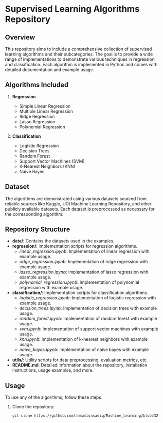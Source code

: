 # Supervised Learning Algorithms Repository

## Overview
This repository aims to include a comprehensive collection of supervised learning algorithms and their subcategories. The goal is to provide a wide range of implementations to demonstrate various techniques in regression and classification. Each algorithm is implemented in Python and comes with detailed documentation and example usage.

## Algorithms Included
1. **Regression**
   - Simple Linear Regression
   - Multiple Linear Regression
   - Ridge Regression
   - Lasso Regression
   - Polynomial Regression

2. **Classification**
   - Logistic Regression
   - Decision Trees
   - Random Forest
   - Support Vector Machines (SVM)
   - K-Nearest Neighbors (KNN)
   - Naive Bayes

## Dataset
The algorithms are demonstrated using various datasets sourced from reliable sources like Kaggle, UCI Machine Learning Repository, and other publicly available datasets. Each dataset is preprocessed as necessary for the corresponding algorithm.

## Repository Structure
- **data/**: Contains the datasets used in the examples.
- **regression/**: Implementation scripts for regression algorithms.
  - *linear_regression.ipynb*: Implementation of linear regression with example usage.
  - *ridge_regression.ipynb*: Implementation of ridge regression with example usage.
  - *lasso_regression.ipynb*: Implementation of lasso regression with example usage.
  - *polynomial_regression.ipynb*: Implementation of polynomial regression with example usage.
- **classification/**: Implementation scripts for classification algorithms.
  - *logistic_regression.ipynb*: Implementation of logistic regression with example usage.
  - *decision_trees.ipynb*: Implementation of decision trees with example usage.
  - *random_forest.ipynb*: Implementation of random forest with example usage.
  - *svm.ipynb*: Implementation of support vector machines with example usage.
  - *knn.ipynb*: Implementation of k-nearest neighbors with example usage.
  - *naive_bayes.ipynb*: Implementation of naive bayes with example usage.
- **utils/**: Utility scripts for data preprocessing, evaluation metrics, etc.
- **README.md**: Detailed information about the repository, installation instructions, usage examples, and more.

## Usage
To use any of the algorithms, follow these steps:
1. Clone the repository:
   ```bash
   git clone https://github.com/ahmadbinsadiq/Machine_Learning/blob/327e05acb4a2f3d82a3d76f2ad30291d419000df/Supervised/README.md
